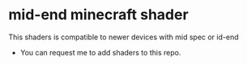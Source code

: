 # mid-end minecraft shader
This shaders is compatible to newer devices with mid spec or id-end

- You can request me to add shaders to this repo.

